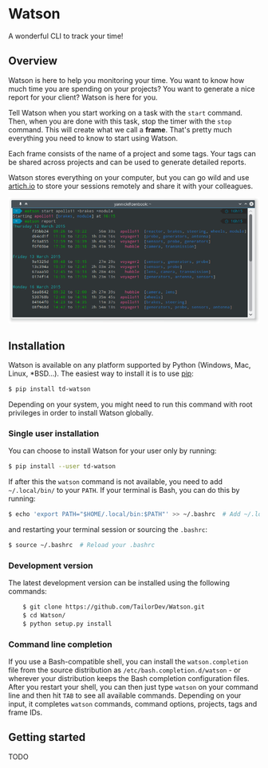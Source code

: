 # Watson

A wonderful CLI to track your time!

## Overview

Watson is here to help you monitoring your time. You want to know how
much time you are spending on your projects? You want to generate a nice
report for your client? Watson is here for you.

Tell Watson when you start working on a task with the `start` command.
Then, when you are done with this task, stop the timer with the `stop`
command. This will create what we call a **frame**. That's pretty much
everything you need to know to start using Watson.

Each frame consists of the name of a project and some tags. Your tags
can be shared across projects and can be used to generate detailed
reports.

Watson stores everything on your computer, but you can go wild and use
[artich.io](https://artich.io/?pk_campaign=GitHubWatson) to store
your sessions remotely and share it with your colleagues.

![screenshot](img/screenshot.png)

## Installation

Watson is available on any platform supported by Python (Windows, Mac,
Linux, *BSD…). The easiest way to install it is to use
[pip](https://pip.pypa.io/en/stable/installing/):

```bash
$ pip install td-watson
```

Depending on your system, you might need to run this command with root privileges in order to install Watson globally.

### Single user installation

You can choose to install Watson for your user only by running:

```bash
$ pip install --user td-watson
```

If after this the `watson` command is not available, you need to add `~/.local/bin/` to your `PATH`. If your terminal is Bash, you can do this by running:

```bash
$ echo 'export PATH="$HOME/.local/bin:$PATH"' >> ~/.bashrc  # Add ~/.local/bin/ to your .bashrc PATH
```

and restarting your terminal session or sourcing the `.bashrc`:

```bash
$ source ~/.bashrc  # Reload your .bashrc
```

### Development version

The latest development version can be installed using the following commands:

```bash
    $ git clone https://github.com/TailorDev/Watson.git
    $ cd Watson/
    $ python setup.py install
```

### Command line completion

If you use a Bash-compatible shell, you can install the `watson.completion` file from the source distribution as `/etc/bash.completion.d/watson` - or wherever your distribution keeps the Bash completion configuration files. After you restart your shell, you can then just type `watson` on your command line and then hit `TAB` to see all available commands. Depending on your input, it completes `watson` commands, command options, projects, tags and frame IDs.

## Getting started

TODO
